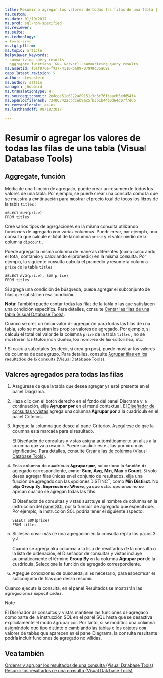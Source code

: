 ```yaml
---
title: Resumir o agregar los valores de todas las filas de una tabla | Microsoft Docs
ms.custom: 
ms.date: 01/19/2017
ms.prod: sql-non-specified
ms.reviewer: 
ms.suite: 
ms.technology:
- tools-ssms
ms.tgt_pltfrm: 
ms.topic: article
helpviewer_keywords:
- summarizing query results
- aggregate functions [SQL Server], summarizing query results
ms.assetid: f5af876e-f937-4110-ba09-07999c35a699
caps.latest.revision: 5
author: stevestein
ms.author: sstein
manager: jhubbard
ms.translationtype: HT
ms.sourcegitcommit: 2edcce51c6822a89151c3c3c76fbaacb5edd54f4
ms.openlocfilehash: 734063422cddceb9ac5fb3b1b44b0d64d07f7d6b
ms.contentlocale: es-es
ms.lasthandoff: 08/18/2017

---
```

# <a name="summarize-or-aggregate-values-for-all-rows-in-a-table-visual-database-tools"></a>Resumir o agregar los valores de todas las filas de una tabla (Visual Database Tools)
## <a name="aggregate-function"></a>Aggregate, función
Mediante una función de agregado, puede crear un resumen de todos los valores de una tabla. Por ejemplo, se puede crear una consulta como la que se muestra a continuación para mostrar el precio total de todos los libros de la tabla `titles` :  
  
```  
SELECT SUM(price)  
FROM titles  
```  
  
Cree varios tipos de agregaciones en la misma consulta utilizando funciones de agregado con varias columnas. Puede crear, por ejemplo, una consulta que calcule el total de la columna `price` y el valor medio de la columna `discount` .  
  
Puede agregar la misma columna de maneras diferentes (como calculando el total, contando y calculando el promedio) en la misma consulta. Por ejemplo, la siguiente consulta calcula el promedio y resume la columna `price` de la tabla `titles` :  
  
```  
SELECT AVG(price), SUM(price)  
FROM titles  
```  
  
Si agrega una condición de búsqueda, puede agregar el subconjunto de filas que satisfacen esa condición.  

**Nota:** También puede contar todas las filas de la tabla o las que satisfacen una condición específica. Para detalles, consulte [Contar las filas de una tabla &#40;Visual Database Tools&#41;](../../ssms/visual-db-tools/count-rows-in-a-table-visual-database-tools.md).  
  
  
Cuando se crea un único valor de agregación para todas las filas de una tabla, solo se muestran los propios valores de agregado. Por ejemplo, si calcula el total del valor de la columna `price` de la tabla `titles` , no se mostrarán los títulos individuales, los nombres de las editoriales, etc.  
 
 **!** Si calcula subtotales (es decir, si crea grupos), puede mostrar los valores de columna de cada grupo. Para detalles, consulte [Agrupar filas en los resultados de la consulta &#40;Visual Database Tools&#41;](../../ssms/visual-db-tools/group-rows-in-query-results-visual-database-tools.md).  

## <a name="aggregate-values-for-all-rows"></a>Valores agregados para todas las filas  
  
1.  Asegúrese de que la tabla que desea agregar ya esté presente en el panel Diagrama.  
  
2.  Haga clic con el botón derecho en el fondo del panel Diagrama y, a continuación, elija **Agrupar por** en el menú contextual. El [Diseñador de consultas y vistas](../../ssms/visual-db-tools/query-and-view-designer-tools-visual-database-tools.md) agrega una columna **Agrupar por** a la cuadrícula en el panel Criterios.  
  
3.  Agregue la columna que desee al panel Criterios. Asegúrese de que la columna está marcada para el resultado.  
  
    El Diseñador de consultas y vistas asigna automáticamente un alias a la columna que va a resumir. Puede sustituir este alias por otro más significativo. Para detalles, consulte [Crear alias de columna &#40;Visual Database Tools&#41;](../../ssms/visual-db-tools/create-column-aliases-visual-database-tools.md).  
  
4.  En la columna de cuadrícula **Agrupar por**, seleccione la función de agregado correspondiente, como: **Sum**, **Avg**, **Min**, **Max** o **Count**. Si solo desea agregar filas únicas en el conjunto de resultados, elija una función de agregado con las opciones DISTINCT, como **Min Distinct**. No elija **Group By**, **Expression**o **Where**, ya que estas opciones no se aplican cuando se agregan todas las filas.  
  
    El Diseñador de consultas y vistas sustituye el nombre de columna en la instrucción del [panel SQL](../../ssms/visual-db-tools/sql-pane-visual-database-tools.md) por la función de agregado que especifique. Por ejemplo, la instrucción SQL podría tener el siguiente aspecto:  
  
    ```  
    SELECT SUM(price)  
    FROM titles  
    ```  
  
5.  Si desea crear más de una agregación en la consulta repita los pasos 3 y 4.  
  
    Cuando se agrega otra columna a la lista de resultados de la consulta o la lista de ordenación, el Diseñador de consultas y vistas incluye automáticamente el término **Group By** en la columna **Agrupar por** de la cuadrícula. Seleccione la función de agregado correspondiente.  
  
6.  Agregue condiciones de búsqueda, si es necesario, para especificar el subconjunto de filas que desea resumir.  
  
Cuando ejecute la consulta, en el panel Resultados se mostrarán las agregaciones especificadas.  
  
> [!NOTE]  
> El Diseñador de consultas y vistas mantiene las funciones de agregado como parte de la instrucción SQL en el panel SQL hasta que se desactiva explícitamente el modo Agrupar por. Por tanto, si se modifica una columna asignándole otro tipo distinto o cambiando las tablas o los objetos con valores de tablas que aparecen en el panel Diagrama, la consulta resultante podría incluir funciones de agregado no válidas.  
  
## <a name="see-also"></a>Vea también  
[Ordenar y agrupar los resultados de una consulta &#40;Visual Database Tools&#41;](../../ssms/visual-db-tools/sort-and-group-query-results-visual-database-tools.md)  
[Resumir los resultados de una consulta &#40;Visual Database Tools&#41;](../../ssms/visual-db-tools/summarize-query-results-visual-database-tools.md)  
  

